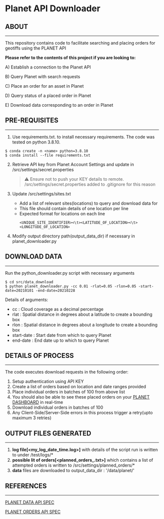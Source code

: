 # Planet API Downloader

## ABOUT
-----------------------------------------------------------------------------------------------------
This repository contains code to facilitate searching and placing orders for geotiffs using the PLANET API

**Please refer to the contents of this project if you are looking to:**

A) Establish a connection to the Planet API

B) Query Planet with search requests 

C) Place an order for an asset in Planet

D) Query status of a placed order in Planet

E) Download data corresponding to an order in Planet


## PRE-REQUISITES
-----------------------------------------------------------------------------------------------------

1. Use requirements.txt. to install necessary requirements. The code was tested on python 3.8.10.

```
$ conda create -n <name> python=3.8.10
$ conda install --file requirements.txt
```

2. Retrieve API key from Planet Account Settings and update in /src/settings/secret.properties
   > :warning: 
   > Ensure not to push your KEY details to remote.
   > /src/settings/secret.properties added to .gitignore for this reason

 3. Update /src/settings/sites.txt
    - Add a list of relevant sites(locations) to query and download data for
    - This file should contain details of one location per line
    - Expected format for locations on each line
      ```
      <UNIQUE_SITE_IDENTIFIER><\t><LATITUDE_OF_LOCATION><\t><LONGITUDE_OF_LOCATION>
      ```
  4. Modify output directory path(output_data_dir) if necessary in planet_downloader.py

## DOWNLOAD DATA
-----------------------------------------------------------------------------------------------------

Run the python_downloader.py script with necessary arguments 

```
$ cd src/data_download
$ python planet_downloader.py -cc 0.01 -rlat=0.05 -rlon=0.05 -start-date=20210101 -end-date=20210228
```
Details of arguments:
  - cc         : Cloud coverage as a decimal percentage
  - rlat       : Spatial distance in degrees about a latitude to create a bounding box
  - rlon       : Spatial distance in degrees about a longitude to create a bounding box
  - start-date : Start date from which to query Planet
  - end-date   : End date up to which to query Planet

## DETAILS OF PROCESS
-----------------------------------------------------------------------------------------------------

The code executes download requests in the following order:
  1. Setup authentication using API KEY
  2. Create a list of orders based on location and date ranges provided
  3. Place individual orders in batches of 100 from above list
  4. You should also be able to see these placed orders on your [PLANET DASHBOARD](https://www.planet.com/account/#/orders) in real-time
  5. Download individual orders in batches of 100
  6. Any Client-Side/Server-Side errors in this process trigger a retry(upto maximum 3 retries)

## OUTPUT FILES GENERATED
-----------------------------------------------------------------------------------------------------

1. **log file[<my_log_date_time.log>]** with details of the script run is written to under /test/logs/*
2. **possible lit of orders[<planned_orders_<uid>.txt>]** which contains a list of attempted orders is written to /src/settings/planned_orders/*
3. **data** files are downloaded to output_data_dir : '/data/planet/'

## REFERENCES
-----------------------------------------------------------------------------------------------------
[PLANET DATA API SPEC
](https://developers.planet.com/docs/apis/data/reference/)

[PLANET ORDERS API SPEC
](https://developers.planet.com/apis/orders/reference/)


